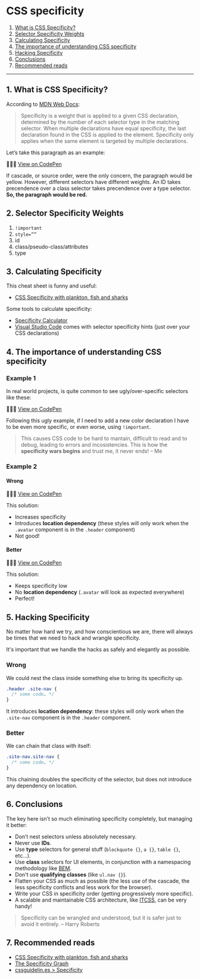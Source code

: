 # CSS specificity

1. [What is CSS Specificity?](#1-what-is-css-specificity)
2. [Selector Specificity Weights](#2-selector-specificity-weights)
3. [Calculating Specificity](#3-calculating-specificity)
4. [The importance of understanding CSS specificity](#4-the-importance-of-understanding-css-specificity)
5. [Hacking Specificity](#5-hacking-specificity)
6. [Conclusions](#6-conclusions)
7. [Recommended reads](#7-recommended-reads)

---

## 1. What is CSS Specificity?

According to [MDN Web Docs](https://developer.mozilla.org/en-US/docs/Web/CSS/Specificity):

> Specificity is a weight that is applied to a given CSS declaration, determined by the number of each selector type in the matching selector. When multiple declarations have equal specificity, the last declaration found in the CSS is applied to the element. Specificity only applies when the same element is targeted by multiple declarations.

Let’s take this paragraph as an example:

👨🏻‍💻 [View on CodePen](https://codepen.io/nadalsol/pen/VwmyPMQ)

If cascade, or source order, were the only concern, the paragraph would be yellow. However, different selectors have different weights. An ID takes precendence over a class selector takes precendence over a type selector. **So, the paragraph would be red.**

## 2. Selector Specificity Weights

1. `!important`
2. `style=””`
3. id
4. class/pseudo-class/attributes
5. type

## 3. Calculating Specificity

This cheat sheet is funny and useful:

- [CSS Specificity with plankton, fish and sharks](http://www.standardista.com/css3/css-specificity/)

Some tools to calculate specificity:

- [Specificity Calculator](https://specificity.keegan.st/)
- [Visual Studio Code](https://code.visualstudio.com/) comes with selector specificity hints (just over your CSS declarations)

## 4. The importance of understanding CSS specificity

### Example 1

In real world projects, is quite common to see ugly/over-specific selectors like these:

👨🏻‍💻 [View on CodePen](https://codepen.io/nadalsol/pen/MWbrJxj)

Following this ugly example, if I need to add a new color declaration I have to be even more specific, or even worse, using `!important`.

> This causes CSS code to be hard to mantain, difficult to read and to debug, leading to errors and incosistencies. This is how the **specificity wars begins** and trust me, it never ends!
> – Me

### Example 2

#### Wrong

👨🏻‍💻 [View on CodePen](https://codepen.io/nadalsol/pen/WNodpzR)

This solution:

- Increases specificity
- Introduces **location dependency** (these styles will only work when the `.avatar` component is in the `.header` component)
- Not good!

#### Better

👨🏻‍💻 [View on CodePen](https://codepen.io/nadalsol/pen/XWNVMOP)

This solution:

- Keeps specificity low
- No **location dependency** (`.avatar` will look as expected everywhere)
- Perfect!

## 5. Hacking Specificity

No matter how hard we try, and how conscientious we are, there will always be times that we need to hack and wrangle specificity.

It's important that we handle the hacks as safely and elegantly as possible.

### Wrong

We could nest the class inside something else to bring its specificity up.

```css
.header .site-nav {
  /* some code… */
}
```

It introduces **location dependency**: these styles will only work when the `.site-nav` component is in the `.header` component.

### Better

We can chain that class with itself:

```css
.site-nav.site-nav {
  /* some code… */
}
```

This chaining doubles the specificity of the selector, but does not introduce any dependency on location.

## 6. Conclusions

The key here isn’t so much eliminating specificity completely, but managing it better:

- Don’t nest selectors unless absolutely necessary.
- Never use **IDs**.
- Use **type** selectors for general stuff (`blockquote {}`, `a {}`, `table {}`, etc…).
- Use **class** selectors for UI elements, in conjunction with a namespacing methodology like [BEM](https://csswizardry.com/2013/01/mindbemding-getting-your-head-round-bem-syntax/).
- Don't use **qualifying classes** (like `ul.nav {}`).
- Flatten your CSS as much as possible (the less use of the cascade, the less specificity conflicts and less work for the browser).
- Write your CSS in specificity order (getting progressively more specific).
- A scalable and maintainable CSS architecture, like [ITCSS](https://speakerdeck.com/dafed/managing-css-projects-with-itcss), can be very handy!

> Specificity can be wrangled and understood, but it is safer just to avoid it entirely.
> – Harry Roberts

## 7. Recommended reads

- [CSS Specificity with plankton, fish and sharks](http://www.standardista.com/css3/css-specificity/)
- [The Specificity Graph](https://csswizardry.com/2014/10/the-specificity-graph/)
- [cssguidelin.es > Specificity](https://cssguidelin.es/#specificity)

